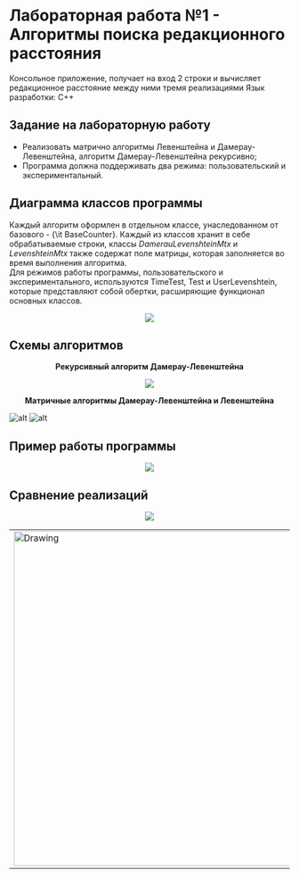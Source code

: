 # Лабораторная работа №1 - Алгоритмы поиска редакционного расстояния
Консольное приложение, получает на вход 2 строки и вычисляет редакционное расстояние между ними тремя реализациями
Язык разработки: C++

## Задание на лабораторную работу 
* Реализовать матрично алгоритмы Левенштейна и Дамерау-Левенштейна, алгоритм Дамерау-Левенштейна рекурсивно; 
* Программа должна поддерживать два режима: пользовательский и экспериментальный.


## Диаграмма классов программы
Каждый алгоритм оформлен в отдельном классе, унаследованном от базового - {\it BaseCounter}. Каждый из классов хранит в себе обрабатываемые строки, классы _DamerauLevenshteinMtx_ и _LevenshteinMtx_ также содержат поле матрицы, которая заполняется во время выполнения алгоритма.  
Для режимов работы программы, пользовательского и экспериментального, используются TimeTest, Test и UserLevenshtein, которые представляют собой обертки, расширяющие функционал основных классов.
<p align="center">
  <img src="./Readme_sources/oop.png">
</p>

## Схемы алгоритмов

<p align="center"><b>Рекурсивный алгоритм Дамерау-Левенштейна</b></p>
<p align="center">
  <img src="./Readme_sources/D_L_recursion.png">
</p>

<p align="center"><b>Матричные алгоритмы Дамерау-Левенштейна и Левенштейна</b></p> 
  


![alt](./Readme_sources/D_L_Mtx.png) ![alt](./Readme_sources/L_Mtx.png)


## Пример работы программы
<p align="center">
  <img src="./Readme_sources/Example.jpg">
</p>

## Сравнение реализаций
<p align="center">
  <img src="./Readme_sources/Test.jpg">
</p>

<table><tr>
<td> <img src="./Readme_sources/graphic.png" alt="Drawing" style="width: 600px;"/> </td>
<td> <img src="./Readme_sources/graphic2.png" alt="Drawing" style="width: 600px;"/> </td>
</tr></table>
